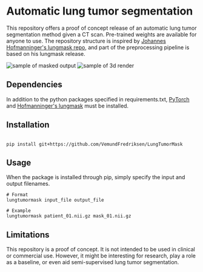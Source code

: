# Automatic lung tumor segmentation
This repository offers a proof of concept release of an automatic lung tumor segmentation method given a CT scan. Pre-trained weights are available for anyone to use. The repository structure is inspired by [Johannes Hofmanninger's lungmask repo](https://github.com/JoHof/lungmask), and part of the preprocessing pipeline is based on his lungmask release.

![sample of masked output](https://github.com/VemundFredriksen/LungTumorMask/releases/download/0.0.1/sample_images.png "Sample output of two different tumors")
![sample of 3d render](https://github.com/VemundFredriksen/LungTumorMask/releases/download/0.0.1/sample_renders.png "3D render of two masked outputs")

## Dependencies
In addition to the python packages specified in requirements.txt, [PyTorch](https://pytorch.org/get-started/locally/) and [Hofmanninger's lungmask](https://github.com/JoHof/lungmask) must be installed.

## Installation
```

pip install git+https://github.com/VemundFredriksen/LungTumorMask

```

## Usage
When the package is installed through pip, simply specify the input and output filenames.
```
# Format
lungtumormask input_file output_file

# Example
lungtumormask patient_01.nii.gz mask_01.nii.gz

```
## Limitations
This repository is a proof of concept. It is not intended to be used in clinical or commercial use. However, it might be interesting for research, play a role as a baseline, or even aid semi-supervised lung tumor segmentation. 
